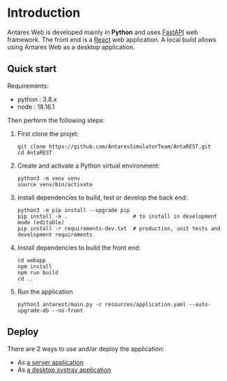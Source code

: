 # Introduction

Antares Web is developed mainly in **Python** and uses [FastAPI](https://fastapi.tiangolo.com/) web framework.
The front end is a [React](https://reactjs.org/) web application.
A local build allows using Antares Web as a desktop application.

## Quick start

Requirements:

- python : 3.8.x
- node : 18.16.1

Then perform the following steps:

1. First clone the projet:

   ```shell
   git clone https://github.com/AntaresSimulatorTeam/AntaREST.git
   cd AntaREST
   ```

2. Create and activate a Python virtual environment:

   ```shell
   python3 -m venv venv
   source venv/bin/activate
   ```

3. Install dependencies to build, test or develop the back end:

   ```shell
   python3 -m pip install --upgrade pip
   pip install -e .                     # to install in development mode (editable)
   pip install -r requirements-dev.txt  # production, unit tests and development requirements
   ```

4. Install dependencies to build the front end:

   ```shell
   cd webapp
   npm install
   npm run build
   cd ..
   ```

5. Run the application

   ```shell
   python3 antarest/main.py -c resources/application.yaml --auto-upgrade-db --no-front
   ```

## Deploy

There are 2 ways to use and/or deploy the application:

- As [a server application](./2-DEPLOY.md#production-server-deployment)
- As [a desktop systray application](./2-DEPLOY.md#local-application-build)